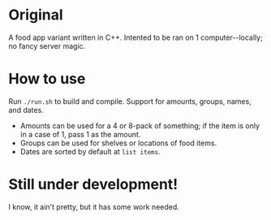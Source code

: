 # Original
A food app variant written in C++. Intented to be ran on 1 computer--locally; no fancy server magic.

# How to use
Run `./run.sh` to build and compile. 
Support for amounts, groups, names, and dates.

* Amounts can be used for a 4 or 8-pack of something; if the item is only in a case of 1, pass 1 as the amount.
* Groups can be used for shelves or locations of food items.
* Dates are sorted by default at `list items`.

# Still under development!
I know, it ain't pretty, but it has some work needed.